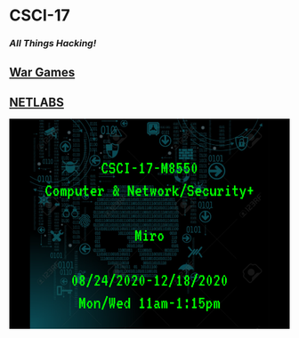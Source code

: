 # **CSCI-17**
### ***All Things Hacking!***

## [**War Games**](./wargames)<br>
## [**NETLABS**](/CSCI17/netlabs)

![](../images/CSCI17.png)